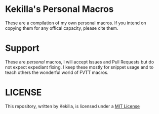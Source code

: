 # Kekilla's Personal Macros

These are a compilation of my own personal macros. If you intend on copying them for any offical capacity, please cite them.

# Support

These are _personal_ macros, I will accept Issues and Pull Requests but do not expect expediant fixing. I keep these mostly for snippet usage and to teach others the wonderful world of FVTT macros.

# LICENSE

This repository, written by Kekilla, is licensed under a [MIT License](https://github.com/Kekilla0/personal-macros/blob/main/LICENSE)
